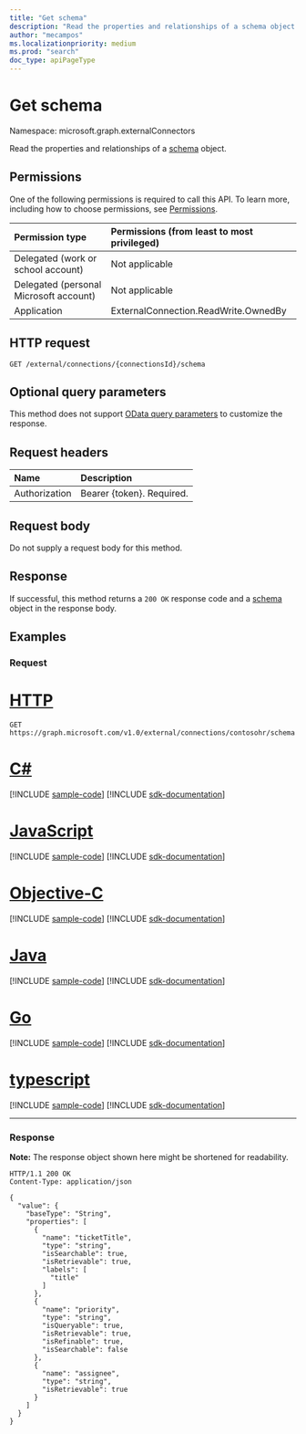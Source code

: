 ```yaml
---
title: "Get schema"
description: "Read the properties and relationships of a schema object."
author: "mecampos"
ms.localizationpriority: medium
ms.prod: "search"
doc_type: apiPageType
---
```


# Get schema
Namespace: microsoft.graph.externalConnectors

Read the properties and relationships of a [schema](../resources/externalconnectors-schema.md) object.

## Permissions
One of the following permissions is required to call this API. To learn more, including how to choose permissions, see [Permissions](/graph/permissions-reference).

|Permission type|Permissions (from least to most privileged)|
|:---|:---|
|Delegated (work or school account)|Not applicable|
|Delegated (personal Microsoft account)|Not applicable|
|Application| ExternalConnection.ReadWrite.OwnedBy|

## HTTP request

<!-- {
  "blockType": "ignored"
}
-->
``` http
GET /external/connections/{connectionsId}/schema
```

## Optional query parameters

This method does not support [OData query parameters](/graph/query-parameters) to customize the response.

## Request headers
|Name|Description|
|:---|:---|
|Authorization|Bearer {token}. Required.|

## Request body
Do not supply a request body for this method.

## Response

If successful, this method returns a `200 OK` response code and a [schema](../resources/externalconnectors-schema.md) object in the response body.

## Examples

### Request



# [HTTP](#tab/http)
<!-- {
  "blockType": "request",
  "name": "get_schema"
}
-->
``` http
GET https://graph.microsoft.com/v1.0/external/connections/contosohr/schema
```
# [C#](#tab/csharp)
[!INCLUDE [sample-code](../includes/snippets/csharp/get-schema-csharp-snippets.md)]
[!INCLUDE [sdk-documentation](../includes/snippets/snippets-sdk-documentation-link.md)]

# [JavaScript](#tab/javascript)
[!INCLUDE [sample-code](../includes/snippets/javascript/get-schema-javascript-snippets.md)]
[!INCLUDE [sdk-documentation](../includes/snippets/snippets-sdk-documentation-link.md)]

# [Objective-C](#tab/objc)
[!INCLUDE [sample-code](../includes/snippets/objc/get-schema-objc-snippets.md)]
[!INCLUDE [sdk-documentation](../includes/snippets/snippets-sdk-documentation-link.md)]

# [Java](#tab/java)
[!INCLUDE [sample-code](../includes/snippets/java/get-schema-java-snippets.md)]
[!INCLUDE [sdk-documentation](../includes/snippets/snippets-sdk-documentation-link.md)]

# [Go](#tab/go)
[!INCLUDE [sample-code](../includes/snippets/go/get-schema-go-snippets.md)]
[!INCLUDE [sdk-documentation](../includes/snippets/snippets-sdk-documentation-link.md)]

# [typescript](#tab/typescript)
[!INCLUDE [sample-code](../includes/snippets/typescript/get-schema-typescript-snippets.md)]
[!INCLUDE [sdk-documentation](../includes/snippets/snippets-sdk-documentation-link.md)]

---




### Response
**Note:** The response object shown here might be shortened for readability.
<!-- {
  "blockType": "response",
  "truncated": true,
  "@odata.type": "microsoft.graph.externalConnectors.schema"
}
-->
``` http
HTTP/1.1 200 OK
Content-Type: application/json

{
  "value": {
    "baseType": "String",
    "properties": [
      {
        "name": "ticketTitle",
        "type": "string",
        "isSearchable": true,
        "isRetrievable": true,
        "labels": [
          "title"
        ]
      },
      {
        "name": "priority",
        "type": "string",
        "isQueryable": true,
        "isRetrievable": true,
        "isRefinable": true,
        "isSearchable": false
      },
      {
        "name": "assignee",
        "type": "string",
        "isRetrievable": true
      }
    ]
  }
}
```

